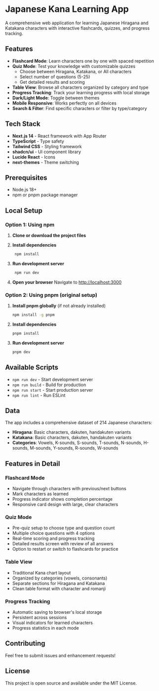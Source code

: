 # Japanese Kana Learning App

A comprehensive web application for learning Japanese Hiragana and Katakana characters with interactive flashcards, quizzes, and progress tracking.

## Features

- **Flashcard Mode**: Learn characters one by one with spaced repetition
- **Quiz Mode**: Test your knowledge with customizable quizzes
  - Choose between Hiragana, Katakana, or All characters
  - Select number of questions (5-25)
  - Get detailed results and scoring
- **Table View**: Browse all characters organized by category and type
- **Progress Tracking**: Track your learning progress with local storage
- **Dark/Light Mode**: Toggle between themes
- **Mobile Responsive**: Works perfectly on all devices
- **Search & Filter**: Find specific characters or filter by type/category

## Tech Stack

- **Next.js 14** - React framework with App Router
- **TypeScript** - Type safety
- **Tailwind CSS** - Styling framework
- **shadcn/ui** - UI component library
- **Lucide React** - Icons
- **next-themes** - Theme switching

## Prerequisites

- Node.js 18+ 
- npm or pnpm package manager

## Local Setup

### Option 1: Using npm 

1. **Clone or download the project files**

2. **Install dependencies**
   ```sh
    npm install
    ```
   
4. **Run development server**
   ```sh
    npm run dev
    ```
   
6. **Open your browser**
   Navigate to [http://localhost:3000](http://localhost:3000)

### Option 2: Using pnpm (original setup)

1. **Install pnpm globally** (if not already installed)
   ```sh
   npm install -g pnpm
   ```

2. **Install dependencies**
   ```sh
   pnpm install
   ```

3. **Run development server**
   ```sh
   pnpm dev
   ```

## Available Scripts

- `npm run dev` - Start development server
- `npm run build` - Build for production
- `npm run start` - Start production server
- `npm run lint` - Run ESLint

## Data

The app includes a comprehensive dataset of 214 Japanese characters:
- **Hiragana**: Basic characters, dakuten, handakuten variants
- **Katakana**: Basic characters, dakuten, handakuten variants
- **Categories**: Vowels, K-sounds, S-sounds, T-sounds, N-sounds, H-sounds, M-sounds, Y-sounds, R-sounds, W-sounds

## Features in Detail

### Flashcard Mode
- Navigate through characters with previous/next buttons
- Mark characters as learned
- Progress indicator shows completion percentage
- Responsive card design with large, clear characters

### Quiz Mode
- Pre-quiz setup to choose type and question count
- Multiple choice questions with 4 options
- Real-time scoring and progress tracking
- Detailed results screen with review of all answers
- Option to restart or switch to flashcards for practice

### Table View
- Traditional Kana chart layout
- Organized by categories (vowels, consonants)
- Separate sections for Hiragana and Katakana
- Clean table format with character and romanji

### Progress Tracking
- Automatic saving to browser's local storage
- Persistent across sessions
- Visual indicators for learned characters
- Progress statistics in each mode

## Contributing

Feel free to submit issues and enhancement requests!

## License

This project is open source and available under the MIT License.
